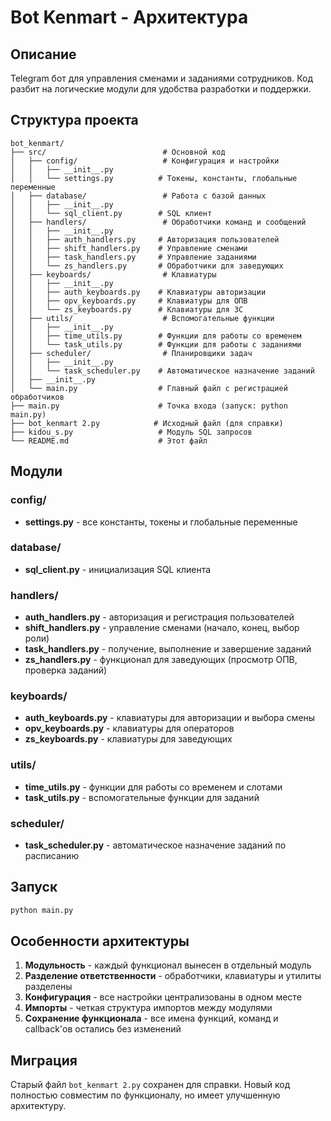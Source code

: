# Bot Kenmart - Архитектура

## Описание
Telegram бот для управления сменами и заданиями сотрудников. Код разбит на логические модули для удобства разработки и поддержки.

## Структура проекта

```
bot_kenmart/
├── src/                          # Основной код
│   ├── config/                   # Конфигурация и настройки
│   │   ├── __init__.py
│   │   └── settings.py          # Токены, константы, глобальные переменные
│   ├── database/                 # Работа с базой данных
│   │   ├── __init__.py
│   │   └── sql_client.py        # SQL клиент
│   ├── handlers/                 # Обработчики команд и сообщений
│   │   ├── __init__.py
│   │   ├── auth_handlers.py     # Авторизация пользователей
│   │   ├── shift_handlers.py    # Управление сменами
│   │   ├── task_handlers.py     # Управление заданиями
│   │   └── zs_handlers.py       # Обработчики для заведующих
│   ├── keyboards/                # Клавиатуры
│   │   ├── __init__.py
│   │   ├── auth_keyboards.py    # Клавиатуры авторизации
│   │   ├── opv_keyboards.py     # Клавиатуры для ОПВ
│   │   └── zs_keyboards.py      # Клавиатуры для ЗС
│   ├── utils/                    # Вспомогательные функции
│   │   ├── __init__.py
│   │   ├── time_utils.py        # Функции для работы со временем
│   │   └── task_utils.py        # Функции для работы с заданиями
│   ├── scheduler/                # Планировщики задач
│   │   ├── __init__.py
│   │   └── task_scheduler.py    # Автоматическое назначение заданий
│   ├── __init__.py
│   └── main.py                  # Главный файл с регистрацией обработчиков
├── main.py                      # Точка входа (запуск: python main.py)
├── bot_kenmart 2.py            # Исходный файл (для справки)
├── kidou_s.py                   # Модуль SQL запросов
└── README.md                    # Этот файл
```

## Модули

### config/
- **settings.py** - все константы, токены и глобальные переменные

### database/
- **sql_client.py** - инициализация SQL клиента

### handlers/
- **auth_handlers.py** - авторизация и регистрация пользователей
- **shift_handlers.py** - управление сменами (начало, конец, выбор роли)
- **task_handlers.py** - получение, выполнение и завершение заданий
- **zs_handlers.py** - функционал для заведующих (просмотр ОПВ, проверка заданий)

### keyboards/
- **auth_keyboards.py** - клавиатуры для авторизации и выбора смены
- **opv_keyboards.py** - клавиатуры для операторов
- **zs_keyboards.py** - клавиатуры для заведующих

### utils/
- **time_utils.py** - функции для работы со временем и слотами
- **task_utils.py** - вспомогательные функции для заданий

### scheduler/
- **task_scheduler.py** - автоматическое назначение заданий по расписанию

## Запуск

```bash
python main.py
```

## Особенности архитектуры

1. **Модульность** - каждый функционал вынесен в отдельный модуль
2. **Разделение ответственности** - обработчики, клавиатуры и утилиты разделены
3. **Конфигурация** - все настройки централизованы в одном месте
4. **Импорты** - четкая структура импортов между модулями
5. **Сохранение функционала** - все имена функций, команд и callback'ов остались без изменений

## Миграция

Старый файл `bot_kenmart 2.py` сохранен для справки. Новый код полностью совместим по функционалу, но имеет улучшенную архитектуру.


